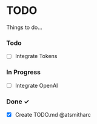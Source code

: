 # TODO

Things to do...

### Todo

- [ ] Integrate Tokens

### In Progress

- [ ] Integrate OpenAI

### Done ✓

- [x] Create TODO.md @atsmitharc

